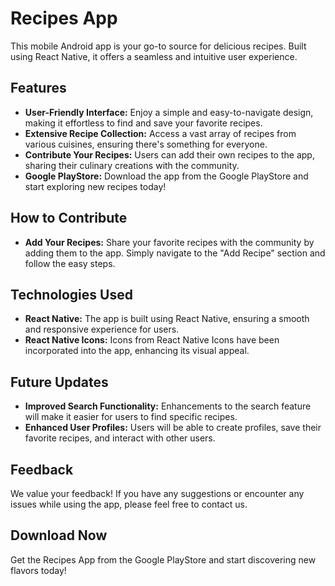 # Recipes App

This mobile Android app is your go-to source for delicious recipes. Built using React Native, it offers a seamless and intuitive user experience.

## Features

- **User-Friendly Interface:** Enjoy a simple and easy-to-navigate design, making it effortless to find and save your favorite recipes.
- **Extensive Recipe Collection:** Access a vast array of recipes from various cuisines, ensuring there's something for everyone.
- **Contribute Your Recipes:** Users can add their own recipes to the app, sharing their culinary creations with the community.
- **Google PlayStore:** Download the app from the Google PlayStore and start exploring new recipes today!

## How to Contribute

- **Add Your Recipes:** Share your favorite recipes with the community by adding them to the app. Simply navigate to the "Add Recipe" section and follow the easy steps.

## Technologies Used

- **React Native:** The app is built using React Native, ensuring a smooth and responsive experience for users.
- **React Native Icons:** Icons from React Native Icons have been incorporated into the app, enhancing its visual appeal.

## Future Updates

- **Improved Search Functionality:** Enhancements to the search feature will make it easier for users to find specific recipes.
- **Enhanced User Profiles:** Users will be able to create profiles, save their favorite recipes, and interact with other users.

## Feedback

We value your feedback! If you have any suggestions or encounter any issues while using the app, please feel free to contact us.

## Download Now

Get the Recipes App from the Google PlayStore and start discovering new flavors today!
